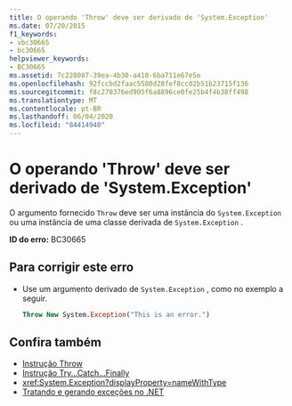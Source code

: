```yaml
---
title: O operando 'Throw' deve ser derivado de 'System.Exception'
ms.date: 07/20/2015
f1_keywords:
- vbc30665
- bc30665
helpviewer_keywords:
- BC30665
ms.assetid: 7c228087-39ea-4b30-a410-6ba711e67e5e
ms.openlocfilehash: 92fccbd2faac5580d28fef8cc02b51b23715f136
ms.sourcegitcommit: f8c270376ed905f6a8896ce0fe25b4f4b38ff498
ms.translationtype: MT
ms.contentlocale: pt-BR
ms.lasthandoff: 06/04/2020
ms.locfileid: "84414940"
---
```

# <a name="throw-operand-must-derive-from-systemexception"></a>O operando 'Throw' deve ser derivado de 'System.Exception'
O argumento fornecido `Throw` deve ser uma instância do `System.Exception` ou uma instância de uma classe derivada de `System.Exception` .  
  
 **ID do erro:** BC30665  
  
## <a name="to-correct-this-error"></a>Para corrigir este erro  
  
- Use um argumento derivado de `System.Exception` , como no exemplo a seguir.  
  
    ```vb
    Throw New System.Exception("This is an error.")  
    ```  
  
## <a name="see-also"></a>Confira também

- [Instrução Throw](../language-reference/statements/throw-statement.md)
- [Instrução Try...Catch...Finally](../language-reference/statements/try-catch-finally-statement.md)
- <xref:System.Exception?displayProperty=nameWithType>
- [Tratando e gerando exceções no .NET](../../standard/exceptions/index.md)
